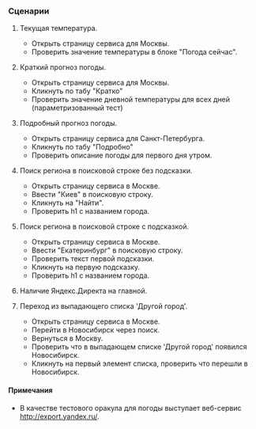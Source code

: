 ### Сценарии
1. Текущая температура.
   * Открыть страницу сервиса для Москвы.
   * Проверить значение температуры в блоке "Погода сейчас".
   
2. Краткий прогноз погоды.
   * Открыть страницу сервиса для Москвы.
   * Кликнуть по табу "Кратко"
   * Проверить значение дневной температуры для всех дней (параметризованный тест) 
   
3. Подробный прогноз погоды.
   * Открыть страницу сервиса для Санкт-Петербурга.
   * Кликнуть по табу "Подробно"
   * Проверить описание погоды для первого дня утром.
   
4. Поиск региона в поисковой строке без подсказки. 
   * Открыть страницу сервиса в Москве.
   * Ввести "Киев" в поисковую строку.
   * Кликнуть на "Найти".
   * Проверить h1 с названием города.
   
5. Поиск региона в поисковой строке с подсказкой. 
   * Открыть страницу сервиса в Москве.
   * Ввести "Екатеринбург" в поисковую строку.
   * Проверить текст первой подсказки.
   * Кликнуть на первую подсказку.
   * Проверить h1 с названием города.
   
6. Наличие Яндекс.Директа на главной.

7. Переход из выпадающего списка 'Другой город'.
   * Открыть страницу сервиса в Москве.
   * Перейти в Новосибирск через поиск.
   * Вернуться в Москву.
   * Проверить что в выпадающем списке 'Другой город' появился Новосибирск.
   * Кликнуть на первый элемент списка, проверить что перешли в Новосибирск.

#### Примечания
* В качестве тестового оракула для погоды выступает веб-сервис http://export.yandex.ru/.